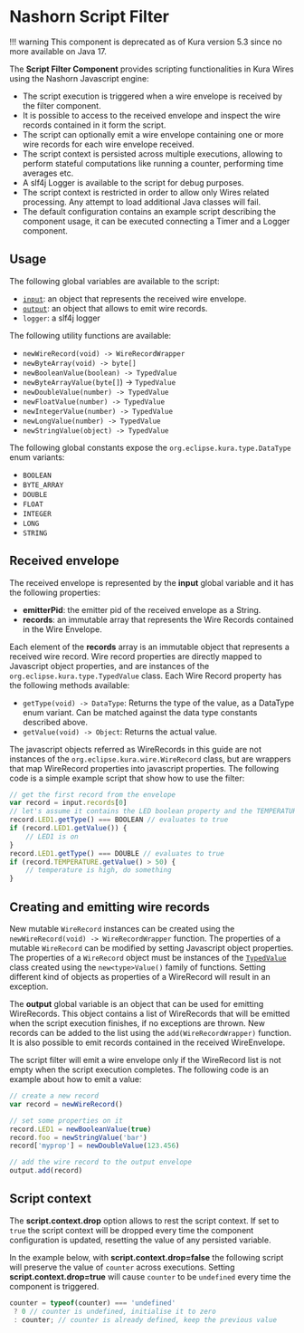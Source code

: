 # Nashorn Script Filter

!!! warning
    This component is deprecated as of Kura version 5.3 since no more available on Java 17.

The **Script Filter Component** provides scripting functionalities in Kura Wires using the Nashorn Javascript engine:

* The script execution is triggered when a wire envelope is received by the filter component.
* It is possible to access to the received envelope and inspect the wire records contained in it form the script.
* The script can optionally emit a wire envelope containing one or more wire records for each wire envelope received.
* The script context is persisted across multiple executions, allowing to perform stateful computations like running a counter, performing time averages etc.
* A slf4j Logger is available to the script for debug purposes.
* The script context is restricted in order to allow only Wires related processing. Any attempt to load additional Java classes will fail.
* The default configuration contains an example script describing the component usage, it can be executed connecting a Timer and a Logger component.



## Usage

The following global variables are available to the script:

* [`input`](#received-envelope): an object that represents the received wire envelope.
* [`output`](#creating-and-emitting-wire-records): an object that allows to emit wire records.
* `logger`: a slf4j logger

The following utility functions are available:

* `newWireRecord(void) -> WireRecordWrapper`
* `newByteArray(void) -> byte[]`
* `newBooleanValue(boolean) -> TypedValue`
* `newByteArrayValue(byte[]`) -> `TypedValue`
* `newDoubleValue(number) -> TypedValue`
* `newFloatValue(number) -> TypedValue`
* `newIntegerValue(number) -> TypedValue`
* `newLongValue(number) -> TypedValue`
* `newStringValue(object) -> TypedValue`

The following global constants expose the `org.eclipse.kura.type.DataType` enum variants:

* `BOOLEAN`
* `BYTE_ARRAY`
* `DOUBLE`
* `FLOAT`
* `INTEGER`
* `LONG`
* `STRING`



## Received envelope

The received envelope is represented by the **input** global variable and it has the following properties:

* **emitterPid**: the emitter pid of the received envelope as a String.
* **records**: an immutable array that represents the Wire Records contained in the Wire Envelope.

Each element of the **records** array is an immutable object that represents a received wire record. Wire record properties are directly mapped to Javascript object properties, and are instances of the `org.eclipse.kura.type.TypedValue` class. Each Wire Record property has the following methods available:

* `getType(void) -> DataType`: Returns the type of the value, as a DataType enum variant. Can be matched against the data type constants described above.
* `getValue(void) -> Object`: Returns the actual value.

The javascript objects referred as WireRecords in this guide are not instances of the `org.eclipse.kura.wire.WireRecord` class, but are wrappers that map WireRecord properties into javascript properties. The following code is a simple example script that show how to use the filter:

```javascript
// get the first record from the envelope
var record = input.records[0]
// let's assume it contains the LED boolean property and the TEMPERATURE double property
record.LED1.getType() === BOOLEAN // evaluates to true
if (record.LED1.getValue()) {
    // LED1 is on
}
record.LED1.getType() === DOUBLE // evaluates to true
if (record.TEMPERATURE.getValue() > 50) {
    // temperature is high, do something
}
```



## Creating and emitting wire records

New mutable `WireRecord` instances can be created using the `newWireRecord(void) -> WireRecordWrapper` function. The properties of a mutable `WireRecord` can be modified by setting Javascript object properties. The properties of a `WireRecord` object must be instances of the [`TypedValue`](https://github.com/eclipse/kura/blob/develop/kura/org.eclipse.kura.api/src/main/java/org/eclipse/kura/type/TypedValue.java) class created using the `new<type>Value()` family of functions. Setting different kind of objects as properties of a WireRecord will result in an exception.

The **output** global variable is an object that can be used for emitting WireRecords.
This object contains a list of WireRecords that will be emitted when the script execution finishes, if no exceptions are thrown. New records can be added to the list using the `add(WireRecordWrapper)` function. It is also possible to emit records contained in the received WireEnvelope.

The script filter will emit a wire envelope only if the WireRecord list is not empty when the script execution completes. The following code is an example about how to emit a value:

```javascript
// create a new record
var record = newWireRecord()

// set some properties on it
record.LED1 = newBooleanValue(true)
record.foo = newStringValue('bar')
record['myprop'] = newDoubleValue(123.456)

// add the wire record to the output envelope
output.add(record)
```



## Script context

The **script.context.drop** option allows to rest the script context. If set to `true` the script context will be dropped every time the component configuration is updated, resetting the value of any persisted variable.

In the example below, with **script.context.drop=false** the following script will preserve the value of `counter` across executions. Setting **script.context.drop=true** will cause `counter` to be `undefined` every time the component is triggered.

```javascript
counter = typeof(counter) === 'undefined'
 ? 0 // counter is undefined, initialise it to zero
 : counter; // counter is already defined, keep the previous value
```
